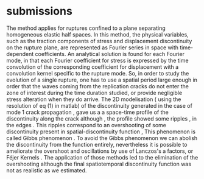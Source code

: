 # submissions
 The  method  applies  for  ruptures  confined to  a  plane  separating  homogeneous  elastic  half  spaces.  In  this  method,  the  physical  variables,  such  as  the traction  components  of  stress  and  displacement  discontinuity  on  the  rupture  plane,  are  represented  as Fourier  series  in  space  with  time-dependent  coefficients.  An  analytical  solution  is  found  for  each  Fourier mode,  in  that  each  Fourier  coefficient  for  stress  is  expressed  by  the  time  convolution  of  the  corresponding coefficient  for  displacement  with  a  convolution  kernel  specific  to  the  rupture  mode.  So,  in order  to  study  the  evolution  of  a  single  rupture,  one  has  to  use  a  spatial  period  large  enough  in  order  that the  waves  coming  from  the  replication  cracks  do  not  enter  the  zone  of  interest  during  the  time  duration studied,  or  provide  negligible  stress  alteration  when  they  do  arrive. The 2D  modelisation ( using the resolution of eq (1)  in matlab) of the discontinuity generated in the case of mode 1 crack propagation  , gave us a a space-time profile of the discontinuity along the crack although , the profile showed some ripples , in the edges . This ripples correspond to an overshooting of some discontinuity present in spatial-discontinuity function , This phenomenon is called Gibbs phenomenon . To avoid the Gibbs  phenomenon we can abolish the discontinuity from the function  entirely, nevertheless it is possible to ameliorate the overshoot and oscillations by use of Lanczos's a factors, or Féjer Kernels . The application of those methods led to the elimination of the overshooting although the final spatiotemporal discontinuity function was not as realistic as we estimated.
